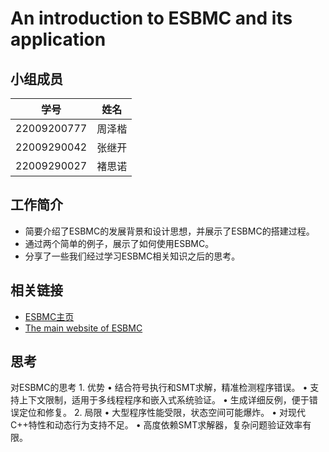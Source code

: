 # An introduction to ESBMC and its application

## 小组成员

| 学号 | 姓名 |
| ---- | ---- |
| 22009200777 | 周泽楷 |
| 22009290042 | 张继开 |
| 22009290027 | 褚思诺 |

## 工作简介

- 简要介绍了ESBMC的发展背景和设计思想，并展示了ESBMC的搭建过程。
- 通过两个简单的例子，展示了如何使用ESBMC。
- 分享了一些我们经过学习ESBMC相关知识之后的思考。

## 相关链接

- [ESBMC主页](https://github.com/esbmc/esbmc?tab=readme-ov-file)
- [The main website of ESBMC](https://ssvlab.github.io/esbmc/)

## 思考

对ESBMC的思考
	1.	优势
	•	结合符号执行和SMT求解，精准检测程序错误。
	•	支持上下文限制，适用于多线程程序和嵌入式系统验证。
	•	生成详细反例，便于错误定位和修复。
	2.	局限
	•	大型程序性能受限，状态空间可能爆炸。
	•	对现代C++特性和动态行为支持不足。
	•	高度依赖SMT求解器，复杂问题验证效率有限。
